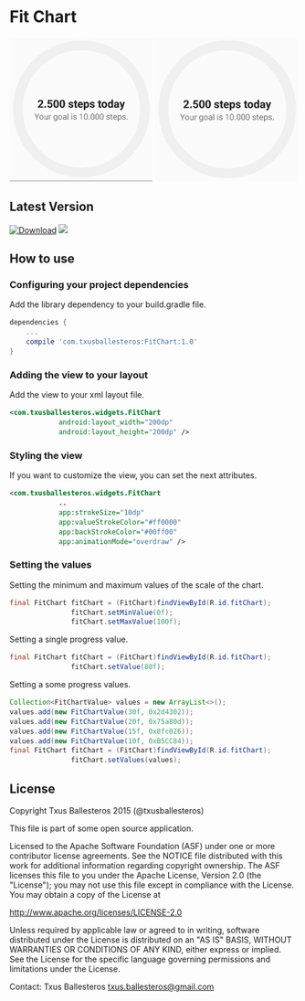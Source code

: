 Fit Chart
=====================

![](assets/overdraw_animation_mode.gif) ![](assets/linear_animation_mode.gif)

## Latest Version

[![Download](https://api.bintray.com/packages/txusballesteros/maven/FitChart/images/download.svg)](https://bintray.com/txusballesteros/maven/FitChart/_latestVersion) ![](https://img.shields.io/badge/platform-android-green.svg)

## How to use

### Configuring your project dependencies

Add the library dependency to your build.gradle file.

```groovy
dependencies {
    ...
    compile 'com.txusballesteros:FitChart:1.0'
}
```

### Adding the view to your layout

Add the view to your xml layout file.

```xml
<com.txusballesteros.widgets.FitChart
            android:layout_width="200dp"
            android:layout_height="200dp" />
```

### Styling the view

If you want to customize the view, you can set the next attributes.

```xml
<com.txusballesteros.widgets.FitChart
            ..
            app:strokeSize="10dp"
            app:valueStrokeColor="#ff0000"
            app:backStrokeColor="#00ff00"
            app:animationMode="overdraw" />
```

### Setting the values

Setting the minimum and maximum values of the scale of the chart.

```java
final FitChart fitChart = (FitChart)findViewById(R.id.fitChart);
               fitChart.setMinValue(0f);
               fitChart.setMaxValue(100f);
```

Setting a single progress value.

```java
final FitChart fitChart = (FitChart)findViewById(R.id.fitChart);
               fitChart.setValue(80f);
```

Setting a some progress values.

```java
Collection<FitChartValue> values = new ArrayList<>();
values.add(new FitChartValue(30f, 0x2d4302));
values.add(new FitChartValue(20f, 0x75a80d));
values.add(new FitChartValue(15f, 0x8fc026));
values.add(new FitChartValue(10f, 0xB5CC84));
final FitChart fitChart = (FitChart)findViewById(R.id.fitChart);
               fitChart.setValues(values);
```

## License

Copyright Txus Ballesteros 2015 (@txusballesteros)

This file is part of some open source application.

Licensed to the Apache Software Foundation (ASF) under one
or more contributor license agreements.  See the NOTICE file
distributed with this work for additional information
regarding copyright ownership.  The ASF licenses this file
to you under the Apache License, Version 2.0 (the
"License"); you may not use this file except in compliance
with the License.  You may obtain a copy of the License at

  http://www.apache.org/licenses/LICENSE-2.0

Unless required by applicable law or agreed to in writing,
software distributed under the License is distributed on an
"AS IS" BASIS, WITHOUT WARRANTIES OR CONDITIONS OF ANY
KIND, either express or implied.  See the License for the
specific language governing permissions and limitations
under the License.

Contact: Txus Ballesteros <txus.ballesteros@gmail.com>
